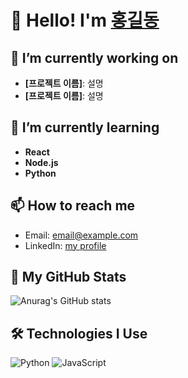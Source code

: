 # 👋 Hello! I'm [홍길동](https://github.com/username)

## 🔭 I’m currently working on
- **[프로젝트 이름]**: 설명
- **[프로젝트 이름]**: 설명

## 🌱 I’m currently learning
- **React**
- **Node.js**
- **Python**

## 📫 How to reach me
- Email: [email@example.com](mailto:email@example.com)
- LinkedIn: [my profile](https://www.linkedin.com/in/username)

## 🚀 My GitHub Stats
![Anurag's GitHub stats](https://github-readme-stats.vercel.app/api?username=yourusername&show_icons=true&theme=radical)

## 🛠️ Technologies I Use
![Python](https://img.shields.io/badge/Python-3776AB?style=flat&logo=python&logoColor=white)
![JavaScript](https://img.shields.io/badge/JavaScript-F7DF1E?style=flat&logo=javascript&logoColor=black)






<!--
**dong0707k/dong0707k** is a ✨ _special_ ✨ repository because its `README.md` (this file) appears on your GitHub profile.

Here are some ideas to get you started:

- 🔭 I’m currently working on ...
- 🌱 I’m currently learning ...
- 👯 I’m looking to collaborate on ...
- 🤔 I’m looking for help with ...
- 💬 Ask me about ...
- 📫 How to reach me: ...
- 😄 Pronouns: ...
- ⚡ Fun fact: ...
-->
